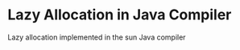 Lazy Allocation in Java Compiler
================================

Lazy allocation implemented in the sun Java compiler
